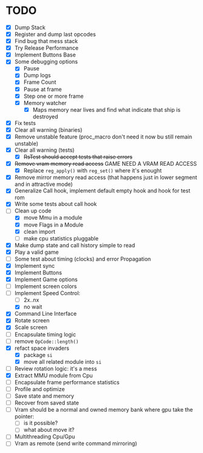 # TODO

- [x] Dump Stack
- [x] Register and dump last opcodes
- [x] Find bug that mess stack
- [x] Try Release Performance
- [x] Implement Buttons Base
- [x] Some debugging options
  - [x] Pause
  - [x] Dump logs
  - [x] Frame Count
  - [x] Pause at frame
  - [x] Step one or more frame
  - [x] Memory watcher
    - [x] Maps memory near lives and find what indicate that ship is destroyed
- [x] Fix tests
- [x] Clear all warning (binaries)
- [x] Remove unstable feature (proc_macro don't need it now bu still remain unstable)
- [x] Clear all warning (tests)
  - [x] ~~RsTest should accept tests that raise errors~~
- [x] ~~Remove vram memory read access~~ GAME NEED A VRAM READ ACCESS
  - [x] Replace `reg_apply()` with `reg_set()` where it's enought
- [x] Remove mirror memory read access (that happens just in lower segment and in attractive mode)
- [x] Generalize Call hook, implement default empty hook and hook for test rom
- [x] Write some tests about call hook
- [ ] Clean up code
  - [x] move Mmu in a module
  - [x] move Flags in a Module
  - [x] clean import
  - [ ] make cpu statistics pluggable
- [x] Make dump state and call history simple to read
- [x] Play a valid game
- [ ] Some test about timing (clocks) and error Propagation
- [x] Implement sync
- [x] Implement Buttons
- [x] Implement Game options
- [ ] Implement screen colors
- [ ] Implement Speed Control:
  - [ ] 2x..nx
  - [x] no wait
- [x] Command Line Interface
- [x] Rotate screen
- [x] Scale screen
- [ ] Encapsulate timing logic
- [ ] remove `OpCode::length()`
- [x] refact space invaders
  - [x] package `si`
  - [x] move all related module into `si`
- [ ] Review rotation logic: it's a mess
- [x] Extract MMU module from Cpu
- [ ] Encapsulate frame performance statistics
- [ ] Profile and optimize
- [ ] Save state and memory
- [ ] Recover from saved state
- [ ] Vram should be a normal and owned memory bank where gpu take the pointer:
  - [ ] is it possible?
  - [ ] what about move it?
- [ ] Multithreading Cpu/Gpu
- [ ] Vram as remote (send write command mirroring)

